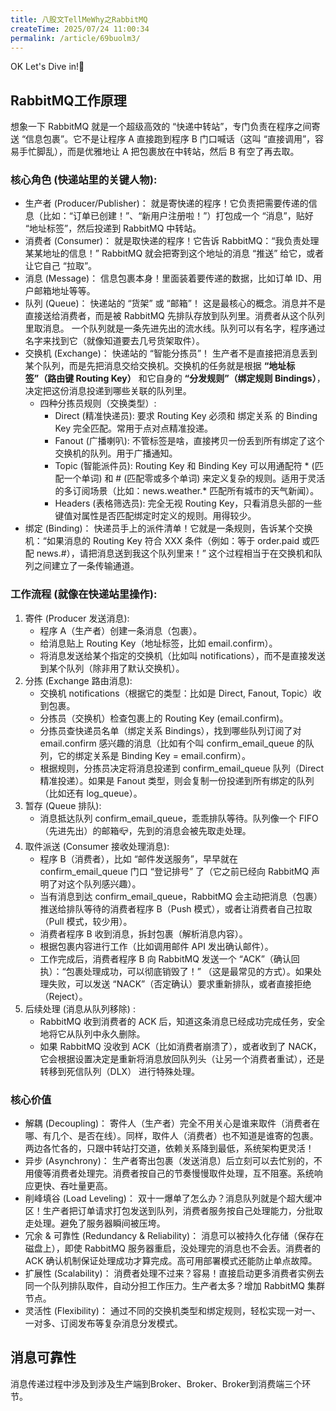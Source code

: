 ```yaml
---
title: 八股文TellMeWhy之RabbitMQ
createTime: 2025/07/24 11:00:34
permalink: /article/69buolm3/
---
```


OK Let's Dive in!🤿

## RabbitMQ工作原理

想象一下 RabbitMQ 就是一个超级高效的 “快递中转站”，专门负责在程序之间寄送 “信息包裹”。它不是让程序 A 直接跑到程序 B
门口喊话（这叫 “直接调用”，容易手忙脚乱），而是优雅地让 A 把包裹放在中转站，然后 B 有空了再去取。

### 核心角色 (快递站里的关键人物):

- 生产者 (Producer/Publisher)： 就是寄快递的程序！它负责把需要传递的信息（比如：“订单已创建！”、“新用户注册啦！”）打包成一个
  “消息”，贴好 “地址标签”，然后投递到 RabbitMQ 中转站。
- 消费者 (Consumer)： 就是取快递的程序！它告诉 RabbitMQ：“我负责处理某某地址的信息！” RabbitMQ 就会把寄到这个地址的消息 “推送”
  给它，或者让它自己 “拉取”。
- 消息 (Message)： 信息包裹本身！里面装着要传递的数据，比如订单 ID、用户邮箱地址等等。
- 队列 (Queue)： 快递站的 “货架” 或 “邮箱”！ 这是最核心的概念。消息并不是直接送给消费者，而是被 RabbitMQ
  先排队存放到队列里。消费者从这个队列里取消息。
  一个队列就是一条先进先出的流水线。队列可以有名字，程序通过名字来找到它（就像知道要去几号货架取件）。
- 交换机 (Exchange)： 快递站的 “智能分拣员”！ 生产者不是直接把消息丢到某个队列，而是先把消息交给交换机。交换机的任务就是根据
  **“地址标签”（路由键 Routing Key）** 和它自身的 **“分发规则”（绑定规则 Bindings）**，决定把这份消息投递到哪些关联的队列里。
    - 四种分拣员规则（交换类型）:
        - Direct (精准快递员): 要求 Routing Key 必须和 绑定关系 的 Binding Key 完全匹配。常用于点对点精准投递。
        - Fanout (广播喇叭): 不管标签是啥，直接拷贝一份丢到所有绑定了这个交换机的队列。用于广播通知。
        - Topic (智能派件员): Routing Key 和 Binding Key 可以用通配符 * (匹配一个单词) 和 # (匹配零或多个单词)
          来定义复杂的规则。适用于灵活的多订阅场景（比如：news.weather.* 匹配所有城市的天气新闻）。
        - Headers (表格筛选员): 完全无视 Routing Key，只看消息头部的一些键值对属性是否匹配绑定时定义的规则。用得较少。
- 绑定 (Binding)： 快递员手上的派件清单！它就是一条规则，告诉某个交换机：“如果消息的 Routing Key 符合 XXX 条件（例如：等于
  order.paid 或匹配 news.#），请把消息送到我这个队列里来！” 这个过程相当于在交换机和队列之间建立了一条传输通道。

### 工作流程 (就像在快递站里操作):

1. 寄件 (Producer 发送消息):
    - 程序 A（生产者）创建一条消息（包裹）。
    - 给消息贴上 Routing Key（地址标签，比如 email.confirm）。
    - 将消息发送给某个指定的交换机（比如叫 notifications），而不是直接发送到某个队列（除非用了默认交换机）。
2. 分拣 (Exchange 路由消息):
    - 交换机 notifications（根据它的类型：比如是 Direct, Fanout, Topic）收到包裹。
    - 分拣员（交换机）检查包裹上的 Routing Key (email.confirm)。
    - 分拣员查快递员名单（绑定关系 Bindings），找到哪些队列订阅了对 email.confirm 感兴趣的消息（比如有个叫
      confirm_email_queue
      的队列，它的绑定关系是 Binding Key = email.confirm）。
    - 根据规则，分拣员决定将消息投递到 confirm_email_queue 队列（Direct 精准投递）。如果是 Fanout 类型，则会复制一份投递到所有绑定的队列（比如还有
      log_queue）。
3. 暂存 (Queue 排队):
    - 消息抵达队列 confirm_email_queue，乖乖排队等待。队列像一个 FIFO（先进先出）的邮箱📪，先到的消息会被先取走处理。
4. 取件派送 (Consumer 接收处理消息):
    - 程序 B（消费者），比如 “邮件发送服务”，早早就在 confirm_email_queue 门口 “登记排号” 了（它之前已经向 RabbitMQ
      声明了对这个队列感兴趣）。
    - 当有消息到达 confirm_email_queue，RabbitMQ 会主动把消息（包裹）推送给排队等待的消费者程序 B（Push 模式），或者让消费者自己拉取（Pull
      模式，较少用）。
    - 消费者程序 B 收到消息，拆封包裹（解析消息内容）。
    - 根据包裹内容进行工作（比如调用邮件 API 发出确认邮件）。
    - 工作完成后，消费者程序 B 向 RabbitMQ 发送一个 “ACK”（确认回执）：“包裹处理成功，可以彻底销毁了！” （这是最常见的方式）。如果处理失败，可以发送
      “NACK”（否定确认）要求重新排队，或者直接拒绝（Reject）。
5. 后续处理 (消息从队列移除) :
    - RabbitMQ 收到消费者的 ACK 后，知道这条消息已经成功完成任务，安全地将它从队列中永久删除。
    - 如果 RabbitMQ 没收到 ACK（比如消费者崩溃了），或者收到了 NACK，它会根据设置决定是重新将消息放回队列头（让另一个消费者重试），还是转移到死信队列（DLX）
      进行特殊处理。

### 核心价值

- 解耦 (Decoupling)： 寄件人（生产者）完全不用关心是谁来取件（消费者在哪、有几个、是否在线）。同样，取件人（消费者）也不知道是谁寄的包裹。两边各忙各的，只跟中转站打交道，依赖关系降到最低，系统架构更灵活！
- 异步 (Asynchrony)： 生产者寄出包裹（发送消息）后立刻可以去忙别的，不用傻等消费者处理完。消费者按自己的节奏慢慢取件处理，互不阻塞。系统响应更快、吞吐量更高。
- 削峰填谷 (Load Leveling)： 双十一爆单了怎么办？消息队列就是个超大缓冲区！生产者把订单请求打包发送到队列，消费者服务按自己处理能力，分批取走处理。避免了服务器瞬间被压垮。
- 冗余 & 可靠性 (Redundancy & Reliability)： 消息可以被持久化存储（保存在磁盘上），即使 RabbitMQ 服务器重启，没处理完的消息也不会丢。消费者的
  ACK 确认机制保证处理成功才算完成。高可用部署模式还能防止单点故障。
- 扩展性 (Scalability)： 消费者处理不过来？容易！直接启动更多消费者实例去同一个队列排队取件，自动分担工作压力。生产者太多？增加
  RabbitMQ 集群节点。
- 灵活性 (Flexibility)： 通过不同的交换机类型和绑定规则，轻松实现一对一、一对多、订阅发布等复杂消息分发模式。

## 消息可靠性

消息传递过程中涉及到涉及生产端到Broker、Broker、Broker到消费端三个环节。